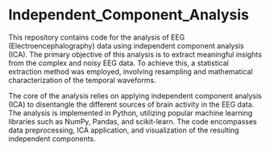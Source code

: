 # Independent_Component_Analysis
This repository contains code for the analysis of EEG (Electroencephalography) data using independent component analysis (ICA). 
The primary objective of this analysis is to extract meaningful insights from the complex and noisy EEG data. To achieve this, a statistical extraction method was employed, involving resampling and mathematical characterization of the temporal waveforms.

The core of the analysis relies on applying independent component analysis (ICA) to disentangle the different sources of brain activity in the EEG data. The analysis is implemented in Python, utilizing popular machine learning libraries such as NumPy, Pandas, and scikit-learn. The code encompasses data preprocessing, ICA application, and visualization of the resulting independent components.
